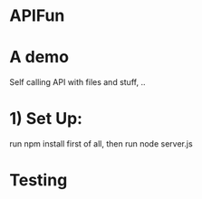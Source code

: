 # APIFun
# A demo


Self calling API with files and stuff, ..

# 1) Set Up:
run npm install first of all, then run node server.js


# Testing



